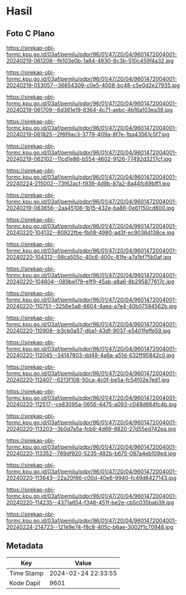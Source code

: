 # Hasil

## Foto C Plano

https://sirekap-obj-formc.kpu.go.id/03af/pemilu/pdpr/96/01/47/20/04/9601472004001-20240219-061208--fb103e0b-1a84-4830-8c3b-510c459f4a32.jpg

https://sirekap-obj-formc.kpu.go.id/03af/pemilu/pdpr/96/01/47/20/04/9601472004001-20240219-053057--36654309-c0e5-4008-bc48-c5e0d2e27935.jpg

https://sirekap-obj-formc.kpu.go.id/03af/pemilu/pdpr/96/01/47/20/04/9601472004001-20240219-061709--6d361e19-8364-4c71-aebc-4b16a103ea38.jpg

https://sirekap-obj-formc.kpu.go.id/03af/pemilu/pdpr/96/01/47/20/04/9601472004001-20240219-061825--2f6f9ac3-3779-409a-8f7e-1ba43561c5f7.jpg

https://sirekap-obj-formc.kpu.go.id/03af/pemilu/pdpr/96/01/47/20/04/9601472004001-20240219-062102--11cd1e86-b554-4602-9126-77492d3217cf.jpg

https://sirekap-obj-formc.kpu.go.id/03af/pemilu/pdpr/96/01/47/20/04/9601472004001-20240224-215002--73f62acf-f939-4d9b-87a2-8a44fc69bff1.jpg

https://sirekap-obj-formc.kpu.go.id/03af/pemilu/pdpr/96/01/47/20/04/9601472004001-20240219-063656--2aa45106-1b15-432e-ba86-0e61150cd800.jpg

https://sirekap-obj-formc.kpu.go.id/03af/pemilu/pdpr/96/01/47/20/04/9601472004001-20240220-104132--80922fbe-fb08-4980-ad3f-ec9036d138ce.jpg

https://sirekap-obj-formc.kpu.go.id/03af/pemilu/pdpr/96/01/47/20/04/9601472004001-20240220-104312--98ca505c-40c6-400c-81fe-a7a1bf75b0af.jpg

https://sirekap-obj-formc.kpu.go.id/03af/pemilu/pdpr/96/01/47/20/04/9601472004001-20240220-104604--089be179-e1f9-45ab-a8a6-8b295877617c.jpg

https://sirekap-obj-formc.kpu.go.id/03af/pemilu/pdpr/96/01/47/20/04/9601472004001-20240220-110751--3256e5a8-8604-4aea-a7e4-40b07594562b.jpg

https://sirekap-obj-formc.kpu.go.id/03af/pemilu/pdpr/96/01/47/20/04/9601472004001-20240220-110908--b3cb0a57-dba1-43df-9037-e5401feffe59.jpg

https://sirekap-obj-formc.kpu.go.id/03af/pemilu/pdpr/96/01/47/20/04/9601472004001-20240220-112045--34147803-dd48-4a6a-a51d-632ff95842c0.jpg

https://sirekap-obj-formc.kpu.go.id/03af/pemilu/pdpr/96/01/47/20/04/9601472004001-20240220-112407--6213f108-50ca-4c0f-be5a-fc54f02e7ed1.jpg

https://sirekap-obj-formc.kpu.go.id/03af/pemilu/pdpr/96/01/47/20/04/9601472004001-20240220-112517--ce83095a-0656-4475-a093-c048d664fc4b.jpg

https://sirekap-obj-formc.kpu.go.id/03af/pemilu/pdpr/96/01/47/20/04/9601472004001-20240220-113203--3b0d7a5a-fcb6-4d69-8820-27d55ed742ea.jpg

https://sirekap-obj-formc.kpu.go.id/03af/pemilu/pdpr/96/01/47/20/04/9601472004001-20240220-113352--789df920-5235-482b-b675-087a4eb109ed.jpg

https://sirekap-obj-formc.kpu.go.id/03af/pemilu/pdpr/96/01/47/20/04/9601472004001-20240220-113643--22a20f86-c00d-40e6-9940-fc49d6427143.jpg

https://sirekap-obj-formc.kpu.go.id/03af/pemilu/pdpr/96/01/47/20/04/9601472004001-20240220-114235--4371a654-f346-451f-be2e-cb5c035bab39.jpg

https://sirekap-obj-formc.kpu.go.id/03af/pemilu/pdpr/96/01/47/20/04/9601472004001-20240224-214723--121e9e74-f8c8-405c-b6ae-3002f1c70948.jpg


## Metadata

| Key        | Value               |
| ---------- | ------------------- |
| Time Stamp | 2024-02-24 22:33:55 |
| Kode Dapil | 9601                |



